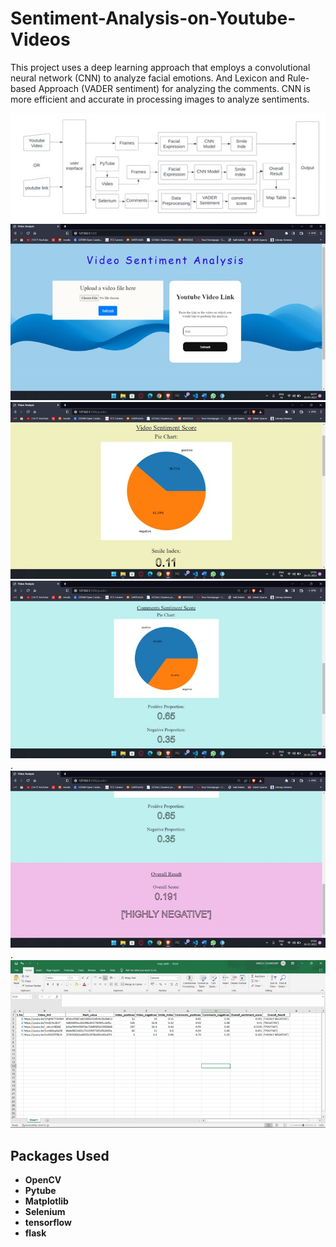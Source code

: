 # Sentiment-Analysis-on-Youtube-Videos
This project uses a deep learning approach that employs a convolutional neural network (CNN) to analyze facial emotions. And Lexicon and Rule-based Approach (VADER sentiment) for analyzing the comments. CNN is more efficient and accurate in processing images to analyze sentiments. 


![System Methodology](https://github.com/nanda1045/Sentiment-Analysis-on-Youtube-Videos/blob/main/sys%20methodology.jpg?raw=true)
![Landing Page](https://github.com/nanda1045/Sentiment-Analysis-on-Youtube-Videos/blob/main/landing%20page.jpg?raw=true)
![Video section](https://github.com/nanda1045/Sentiment-Analysis-on-Youtube-Videos/blob/main/video%20section.jpg?raw=true)
![Comment section](https://github.com/nanda1045/Sentiment-Analysis-on-Youtube-Videos/blob/main/comment%20sec.jpg?raw=true).
![Overall Result](https://github.com/nanda1045/Sentiment-Analysis-on-Youtube-Videos/blob/main/overall.jpg?raw=true).
![Map Table](https://github.com/nanda1045/Sentiment-Analysis-on-Youtube-Videos/blob/main/map%20table.png?raw=true)

## Packages Used

- **OpenCV**
- **Pytube** 
- **Matplotlib**
- **Selenium** 
- **tensorflow** 
- **flask** 


